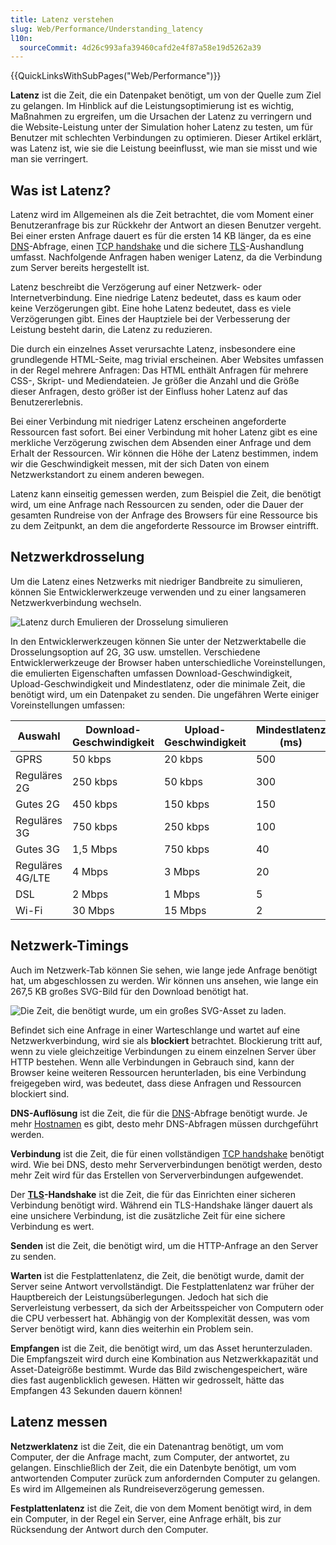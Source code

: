 ```yaml
---
title: Latenz verstehen
slug: Web/Performance/Understanding_latency
l10n:
  sourceCommit: 4d26c993afa39460cafd2e4f87a58e19d5262a39
---
```


{{QuickLinksWithSubPages("Web/Performance")}}

**Latenz** ist die Zeit, die ein Datenpaket benötigt, um von der Quelle zum Ziel zu gelangen. Im Hinblick auf die Leistungsoptimierung ist es wichtig, Maßnahmen zu ergreifen, um die Ursachen der Latenz zu verringern und die Website-Leistung unter der Simulation hoher Latenz zu testen, um für Benutzer mit schlechten Verbindungen zu optimieren. Dieser Artikel erklärt, was Latenz ist, wie sie die Leistung beeinflusst, wie man sie misst und wie man sie verringert.

## Was ist Latenz?

Latenz wird im Allgemeinen als die Zeit betrachtet, die vom Moment einer Benutzeranfrage bis zur Rückkehr der Antwort an diesen Benutzer vergeht. Bei einer ersten Anfrage dauert es für die ersten 14 KB länger, da es eine [DNS](/de/docs/Glossary/DNS)-Abfrage, einen [TCP handshake](/de/docs/Glossary/TCP_handshake) und die sichere [TLS](/de/docs/Glossary/TLS)-Aushandlung umfasst. Nachfolgende Anfragen haben weniger Latenz, da die Verbindung zum Server bereits hergestellt ist.

Latenz beschreibt die Verzögerung auf einer Netzwerk- oder Internetverbindung. Eine niedrige Latenz bedeutet, dass es kaum oder keine Verzögerungen gibt. Eine hohe Latenz bedeutet, dass es viele Verzögerungen gibt. Eines der Hauptziele bei der Verbesserung der Leistung besteht darin, die Latenz zu reduzieren.

Die durch ein einzelnes Asset verursachte Latenz, insbesondere eine grundlegende HTML-Seite, mag trivial erscheinen. Aber Websites umfassen in der Regel mehrere Anfragen: Das HTML enthält Anfragen für mehrere CSS-, Skript- und Mediendateien. Je größer die Anzahl und die Größe dieser Anfragen, desto größer ist der Einfluss hoher Latenz auf das Benutzererlebnis.

Bei einer Verbindung mit niedriger Latenz erscheinen angeforderte Ressourcen fast sofort. Bei einer Verbindung mit hoher Latenz gibt es eine merkliche Verzögerung zwischen dem Absenden einer Anfrage und dem Erhalt der Ressourcen. Wir können die Höhe der Latenz bestimmen, indem wir die Geschwindigkeit messen, mit der sich Daten von einem Netzwerkstandort zu einem anderen bewegen.

Latenz kann einseitig gemessen werden, zum Beispiel die Zeit, die benötigt wird, um eine Anfrage nach Ressourcen zu senden, oder die Dauer der gesamten Rundreise von der Anfrage des Browsers für eine Ressource bis zu dem Zeitpunkt, an dem die angeforderte Ressource im Browser eintrifft.

## Netzwerkdrosselung

Um die Latenz eines Netzwerks mit niedriger Bandbreite zu simulieren, können Sie Entwicklerwerkzeuge verwenden und zu einer langsameren Netzwerkverbindung wechseln.

![Latenz durch Emulieren der Drosselung simulieren](emulate_latency.png)

In den Entwicklerwerkzeugen können Sie unter der Netzwerktabelle die Drosselungsoption auf 2G, 3G usw. umstellen. Verschiedene Entwicklerwerkzeuge der Browser haben unterschiedliche Voreinstellungen, die emulierten Eigenschaften umfassen Download-Geschwindigkeit, Upload-Geschwindigkeit und Mindestlatenz, oder die minimale Zeit, die benötigt wird, um ein Datenpaket zu senden. Die ungefähren Werte einiger Voreinstellungen umfassen:

| Auswahl        | Download-Geschwindigkeit | Upload-Geschwindigkeit | Mindestlatenz (ms) |
| -------------- | ------------------------- | ---------------------- | ------------------ |
| GPRS           | 50 kbps                   | 20 kbps                | 500                |
| Reguläres 2G   | 250 kbps                  | 50 kbps                | 300                |
| Gutes 2G       | 450 kbps                  | 150 kbps               | 150                |
| Reguläres 3G   | 750 kbps                  | 250 kbps               | 100                |
| Gutes 3G       | 1,5 Mbps                  | 750 kbps               | 40                 |
| Reguläres 4G/LTE | 4 Mbps                  | 3 Mbps                 | 20                 |
| DSL            | 2 Mbps                    | 1 Mbps                 | 5                  |
| Wi-Fi          | 30 Mbps                   | 15 Mbps                | 2                  |

## Netzwerk-Timings

Auch im Netzwerk-Tab können Sie sehen, wie lange jede Anfrage benötigt hat, um abgeschlossen zu werden. Wir können uns ansehen, wie lange ein 267,5 KB großes SVG-Bild für den Download benötigt hat.

![Die Zeit, die benötigt wurde, um ein großes SVG-Asset zu laden.](latencymlw.png)

Befindet sich eine Anfrage in einer Warteschlange und wartet auf eine Netzwerkverbindung, wird sie als **blockiert** betrachtet. Blockierung tritt auf, wenn zu viele gleichzeitige Verbindungen zu einem einzelnen Server über HTTP bestehen. Wenn alle Verbindungen in Gebrauch sind, kann der Browser keine weiteren Ressourcen herunterladen, bis eine Verbindung freigegeben wird, was bedeutet, dass diese Anfragen und Ressourcen blockiert sind.

**DNS-Auflösung** ist die Zeit, die für die [DNS](/de/docs/Glossary/DNS)-Abfrage benötigt wurde. Je mehr [Hostnamen](/de/docs/Web/API/URL/hostname) es gibt, desto mehr DNS-Abfragen müssen durchgeführt werden.

**Verbindung** ist die Zeit, die für einen vollständigen [TCP handshake](/de/docs/Glossary/TCP_handshake) benötigt wird. Wie bei DNS, desto mehr Serververbindungen benötigt werden, desto mehr Zeit wird für das Erstellen von Serververbindungen aufgewendet.

Der **[TLS](/de/docs/Glossary/TLS)-Handshake** ist die Zeit, die für das Einrichten einer sicheren Verbindung benötigt wird. Während ein TLS-Handshake länger dauert als eine unsichere Verbindung, ist die zusätzliche Zeit für eine sichere Verbindung es wert.

**Senden** ist die Zeit, die benötigt wird, um die HTTP-Anfrage an den Server zu senden.

**Warten** ist die Festplattenlatenz, die Zeit, die benötigt wurde, damit der Server seine Antwort vervollständigt. Die Festplattenlatenz war früher der Hauptbereich der Leistungsüberlegungen. Jedoch hat sich die Serverleistung verbessert, da sich der Arbeitsspeicher von Computern oder die CPU verbessert hat. Abhängig von der Komplexität dessen, was vom Server benötigt wird, kann dies weiterhin ein Problem sein.

**Empfangen** ist die Zeit, die benötigt wird, um das Asset herunterzuladen. Die Empfangszeit wird durch eine Kombination aus Netzwerkkapazität und Asset-Dateigröße bestimmt. Wurde das Bild zwischengespeichert, wäre dies fast augenblicklich gewesen. Hätten wir gedrosselt, hätte das Empfangen 43 Sekunden dauern können!

## Latenz messen

**Netzwerklatenz** ist die Zeit, die ein Datenantrag benötigt, um vom Computer, der die Anfrage macht, zum Computer, der antwortet, zu gelangen. Einschließlich der Zeit, die ein Datenbyte benötigt, um vom antwortenden Computer zurück zum anfordernden Computer zu gelangen. Es wird im Allgemeinen als Rundreiseverzögerung gemessen.

**Festplattenlatenz** ist die Zeit, die von dem Moment benötigt wird, in dem ein Computer, in der Regel ein Server, eine Anfrage erhält, bis zur Rücksendung der Antwort durch den Computer.
